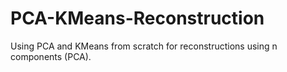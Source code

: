 # PCA-KMeans-Reconstruction
 Using PCA and KMeans from scratch for reconstructions using n components (PCA).
